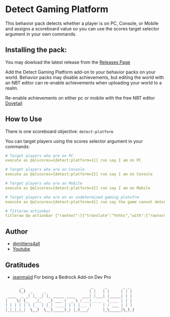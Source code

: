 # Detect Gaming Platform

This behavior pack detects whether a player is on PC, Console, or Mobile and assigns a scoreboard value so you can use the scores target selector argument in your own commands.

## Installing the pack:

You may dowload the latest release from the [Releases Page](https://github.com/mittens4all/Detect-Gaming-Platform/releases)

Add the Detect Gaming Platform add-on to your behavior packs on your world. Behavior packs may disable achievements, but editing the world with an NBT editor can re-enable achievements when uploading your world to a realm.

Re-enable achievements on either pc or mobile with the free NBT editor [Dovetail](https://github.com/Offroaders123/Dovetail)

## How to Use

There is one scoreboard objective:
`detect:platform`

You can target players using the scores selector argument in your commands:

```yaml
# Target players who are on PC
execute as @a[scores={detect:platform=1}] run say I am on PC
```

```yaml
# Target players who are on Console
execute as @a[scores={detect:platform=2}] run say I am on Console
```

```yaml
# Target players who are on Mobile
execute as @a[scores={detect:platform=3}] run say I am on Mobile
```

```yaml
# Target players who are on an undetermined gaming platofrm
execute as @a[scores={detect:platform=4}] run say the game cannot determine my gaming platform
```

```yaml
# Titleraw actionbar
titleraw @a actionbar {"rawtext":[{"translate":"%%%%s","with":{"rawtext":[{"score":{"name":"*","objective":"detect:platform"}}, {"text":"PC"}, {"text":"Console"}, {"text":"Mobile"}, {"text":"Undetermined"}]}}]}
```

## Author

- [@mittens4all](https://www.github.com/mittens4all)
- [Youtube](https://www.youtube.com/@mittens4all)

## Gratitudes

- [jeanmajid](https://github.com/jeanmajid) For being a Bedrock Add-on Dev Pro

```js
       _                              _     _       _ _  
      (_)  _     _                   | |   | |     | | | 
 ____  _ _| |_ _| |_ _____ ____   ___| |___| |_____| | | 
|    \| (_   _|_   _) ___ |  _ \ /___)_____  (____ | | | 
| | | | | | |_  | |_| ____| | | |___ |     | / ___ | | | 
|_|_|_|_|  \__)  \__)_____)_| |_(___/      |_\_____|\_)_)
                                                         
```